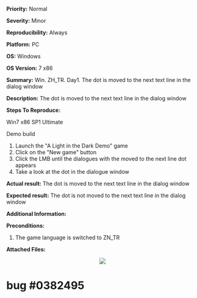 **Priority:** Normal

**Severity:** Minor

**Reproducibility:** Always

**Platform:** PC

**OS:** Windows

**OS Version:** 7 x86

**Summary:** Win. ZH_TR. Day1. The dot is moved to the next text line in the dialog window

**Description:** The dot is moved to the next text line in the dialog window

**Steps To Reproduce:**

Win7 x86 SP1 Ultimate

Demo build

1. Launch the "A Light in the Dark Demo" game
2. Click on the "New game" button
3. Click the LMB until the dialogues with the moved to the next line dot appears
4. Take a look at the dot in the dialogue window

**Actual result:** The dot is moved to the next text line in the dialog window

**Expected result:** The dot is not moved to the next text line in the dialog window

**Additional Information:**

**Preconditions:**

1. The game language is switched to ZN_TR

**Attached Files:**

<p align="center">
  <img src="https://image.ibb.co/huyPXH/2018_03_30_2_47_44.jpg">
  
  # bug #0382495
  </p>


